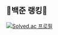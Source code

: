 <h2>🌟백준 랭킹🌟</h2>
  
  [![Solved.ac
프로필](http://mazassumnida.wtf/api/v2/generate_badge?boj=mjm128)](https://solved.ac/mjm128/)
